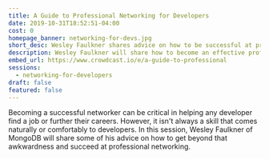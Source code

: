 ```yaml
---
title: A Guide to Professional Networking for Developers
date: 2019-10-31T18:52:51-04:00
cost: 0
homepage_banner: networking-for-devs.jpg
short_desc: Wesley Faulkner shares advice on how to be successful at professional networking as a developer.
description: Wesley Faulkner will share how to become an effective professional networker as a developer and shift away from looking at these interactions as transactional.
embed_url: https://www.crowdcast.io/e/a-guide-to-professional
sessions:
  - networking-for-developers
draft: false
featured: false
---
```


Becoming a successful networker can be critical in helping any developer find a job or further their careers. However, it isn't always a skill that comes naturally or comfortably to developers. In this session, Wesley Faulkner of MongoDB will share some of his advice on how to get beyond that awkwardness and succeed at professional networking.
